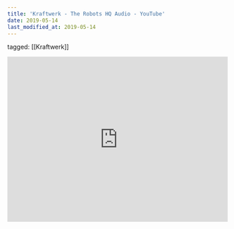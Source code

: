 ```yaml
---
title: 'Kraftwerk - The Robots HQ Audio - YouTube'
date: 2019-05-14
last_modified_at: 2019-05-14
---
```

tagged: [[Kraftwerk]]
<iframe allow="accelerometer; autoplay; clipboard-write; encrypted-media; gyroscope; picture-in-picture" allowfullscreen="" frameborder="0" height="375" id="youtube_iframe" src="https://www.youtube.com/embed/D_8Pma1vHmw?feature=oembed&amp;enablejsapi=1&amp;origin=https://safe.txmblr.com&amp;wmode=opaque" width="500"></iframe>